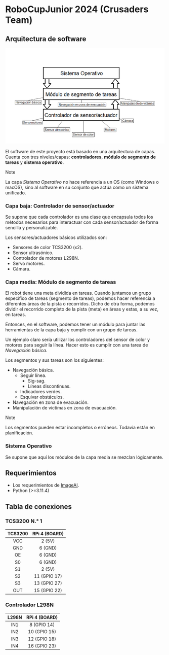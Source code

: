 # RoboCupJunior 2024 (Crusaders Team)

## Arquitectura de software

![Arquitectura de capas](./public/aquitectura_de_software.png)

El software de este proyecto está basado en una arquitectura de capas. Cuenta con tres niveles/capas: **controladores**, **módulo de segmento de tareas** y **sistema operativo**.

> [!NOTE]
> La capa *Sistema Operativo* no hace referencia a un OS (como Windows o macOS), sino al software en su conjunto que actúa como un sistema unificado.

### Capa baja: Controlador de sensor/actuador

Se supone que cada controlador es una clase que encapsula todos los métodos necesarios para interactuar con cada sensor/actuador de forma sencilla y personalizable.

Los sensores/actuadores básicos utilizados son:

- Sensores de color TCS3200 (x2).
- Sensor ultrasónico.
- Controlador de motores L298N.
- Servo motores.
- Cámara.

### Capa media: Módulo de segmento de tareas

El robot tiene una meta dividida en tareas. Cuando juntamos un grupo específico de tareas (segmento de tareas), podemos hacer referencia a diferentes áreas de la pista o recorridos. Dicho de otra forma, podemos dividir el recorrido completo de la pista (meta) en áreas y estas, a su vez, en tareas.

Entonces, en el software, podemos tener un módulo para juntar las herramientas de la capa baja y cumplir con un grupo de tareas.

Un ejemplo claro sería utilizar los controladores del sensor de color y motores para seguir la línea. Hacer esto es cumplir con una tarea de *Navegación básica*.

Los segmentos y sus tareas son los siguientes:

- Navegación básica.
  - Seguir línea.
    - Sig-sag.
    - Líneas discontinuas.
  - Indicadores verdes.
  - Esquivar obstáculos.
- Navegación en zona de evacuación.
- Manipulación de víctimas en zona de evacuación.

> [!NOTE]
> Los segmentos pueden estar incompletos o erróneos. Todavía están en planificación.

### Sistema Operativo

Se supone que aquí los módulos de la capa media se mezclan lógicamente.

## Requerimientos
* Los requerimientos de [ImageAI](https://imageai.readthedocs.io/en/latest/).
* Python (>=3.11.4)

## Tabla de conexiones

### TCS3200 N.° 1

| TCS3200 | RPi 4 (BOARD) |
|:-------:|:-------------:|
|   VCC   |    2 (5V)     |
|   GND   |    6 (GND)    |
|    OE   |    6 (GND)    |
|    S0   |    6 (GND)    |
|    S1   |     2 (5V)    |
|    S2   |  11 (GPIO 17) |
|    S3   |  13 (GPIO 27) |
|   OUT   |  15 (GPIO 22) |

### Controlador L298N
| L298N | RPi 4 (BOARD) |
|:-----:|:-------------:|
| IN1 | 8 (GPIO 14) |
| IN2 | 10 (GPIO 15) |
| IN3 | 12 (GPIO 18) |
| IN4 | 16 (GPIO 23) |